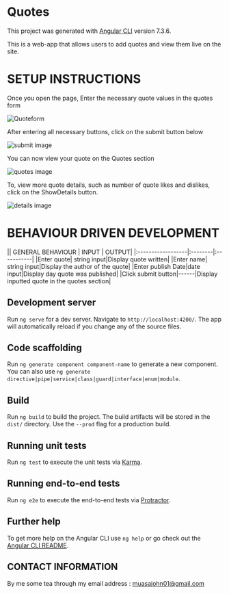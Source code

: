 # Quotes

This project was generated with [Angular CLI](https://github.com/angular/angular-cli) version 7.3.6.

This is a web-app that allows users to add quotes  and view them live on the site.

# SETUP INSTRUCTIONS
Once you open the page, Enter the necessary quote values in the quotes form

![Quoteform](/home/moringa/Desktop/quotes/src/assets/details.png)

After entering all necessary buttons, click on the submit button below

![submit image](/home/moringa/Desktop/quotes/src/assets/submit.png)

You can now view your quote on the Quotes section


![quotes image](/home/moringa/Desktop/quotes/src/assets/details.png)

To, view more quote details, such as number of quote likes and dislikes, click on the ShowDetails button.


![details image](/home/moringa/Desktop/quotes/src/assets/delete.png)


# BEHAVIOUR DRIVEN DEVELOPMENT
|| GENERAL BEHAVIOUR | INPUT | OUTPUT|
|:------------------|:--------|:-----------|
|Enter quote| string input|Display quote written|
|Enter name| string input|Display the author of the quote|
|Enter publish Date|date input|Display day quote was published|
|Click submit button|------|Display inputted quote in the quotes section|

## Development server

Run `ng serve` for a dev server. Navigate to `http://localhost:4200/`. The app will automatically reload if you change any of the source files.

## Code scaffolding

Run `ng generate component component-name` to generate a new component. You can also use `ng generate directive|pipe|service|class|guard|interface|enum|module`.

## Build

Run `ng build` to build the project. The build artifacts will be stored in the `dist/` directory. Use the `--prod` flag for a production build.

## Running unit tests

Run `ng test` to execute the unit tests via [Karma](https://karma-runner.github.io).

## Running end-to-end tests

Run `ng e2e` to execute the end-to-end tests via [Protractor](http://www.protractortest.org/).

## Further help

To get more help on the Angular CLI use `ng help` or go check out the [Angular CLI README](https://github.com/angular/angular-cli/blob/master/README.md).


## CONTACT INFORMATION
By me some tea through my email address : <muasajohn01@gmail.com>